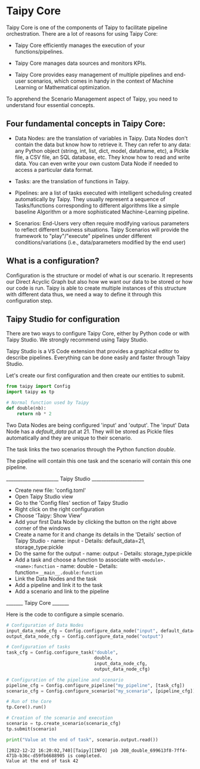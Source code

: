 # Taipy Core

Taipy Core is one of the components of Taipy to facilitate pipeline orchestration. There are a lot of reasons for using Taipy Core:

- Taipy Core efficiently manages the execution of your functions/pipelines.

- Taipy Core manages data sources and monitors KPIs.

- Taipy Core provides easy management of multiple pipelines and end-user scenarios, which comes in handy in the context of Machine Learning or Mathematical optimization.

To apprehend the Scenario Management aspect of Taipy, you need to understand four essential concepts.

## Four fundamental concepts in Taipy Core:
- Data Nodes: are the translation of variables in Taipy. Data Nodes don't contain the data but know how to retrieve it. They can refer to any data: any Python object (string, int, list, dict, model, dataframe, etc), a Pickle file, a CSV file, an SQL database, etc. They know how to read and write data. You can even write your own custom Data Node if needed to access a particular data format.

- Tasks: are the translation of functions in Taipy.

- Pipelines: are a list of tasks executed with intelligent scheduling created automatically by Taipy. They usually represent a sequence of Tasks/functions corresponding to different algorithms like a simple baseline Algorithm or a more sophisticated Machine-Learning pipeline.

- Scenarios: End-Users very often require modifying various parameters to reflect different business situations. Taipy Scenarios will provide the framework to "play"/"execute" pipelines under different conditions/variations (i.e., data/parameters modified by the end user)


## What is a configuration?

Configuration is the structure or model of what is our scenario. It represents our Direct Acyclic Graph but also how we want our data to be stored or how our code is run. Taipy is able to create multiple instances of this structure with different data thus, we need a way to define it through this configuration step.


## Taipy Studio for configuration

There are two ways to configure Taipy Core, either by Python code or with Taipy Studio. We strongly recommend using Taipy Studio. 

Taipy Studio is a VS Code extension that provides a graphical editor to describe pipelines. Everything can be done easily and faster through Taipy Studio. 


Let's create our first configuration and then create our entities to submit.


```python
from taipy import Config
import taipy as tp

# Normal function used by Taipy
def double(nb):
    return nb * 2
```

Two Data Nodes are being configured 'input' and 'output'. The 'input' Data Node has a _default_data_ put at 21. They will be stored as Pickle files automatically and they are unique to their scenario.

The task links the two scenarios through the Python function _double_.

The pipeline will contain this one task and the scenario will contain this one pipeline.

______________________ Taipy Studio ______________________
- Create new file: 'config.toml'
- Open Taipy Studio view
- Go to the 'Config files' section of Taipy Studio
- Right click on the right configuration
- Choose 'Taipy: Show View'
- Add your first Data Node by clicking the button on the right above corner of the windows
- Create a name for it and change its details in the 'Details' section of Taipy Studio
        - name: input
        - Details: default_data=21, storage_type:pickle
- Do the same for the output
        - name: output
        - Details: storage_type:pickle
- Add a task and choose a function to associate with `<module>.<name>:function`
        - name: double
        - Details: function=`__main__.double:function`
- Link the Data Nodes and the task
- Add a pipeline and link it to the task
- Add a scenario and link to the pipeline

_______ Taipy Core _______

Here is the code to configure a simple scenario.


```python
# Configuration of Data Nodes
input_data_node_cfg = Config.configure_data_node("input", default_data=21)
output_data_node_cfg = Config.configure_data_node("output")

# Configuration of tasks
task_cfg = Config.configure_task("double",
                                 double,
                                 input_data_node_cfg,
                                 output_data_node_cfg)

# Configuration of the pipeline and scenario
pipeline_cfg = Config.configure_pipeline("my_pipeline", [task_cfg])
scenario_cfg = Config.configure_scenario("my_scenario", [pipeline_cfg])
```


```python
# Run of the Core
tp.Core().run()

# Creation of the scenario and execution
scenario = tp.create_scenario(scenario_cfg)
tp.submit(scenario)

print("Value at the end of task", scenario.output.read())
```

    [2022-12-22 16:20:02,740][Taipy][INFO] job JOB_double_699613f8-7ff4-471b-b36c-d59fb6688905 is completed.
    Value at the end of task 42
    
